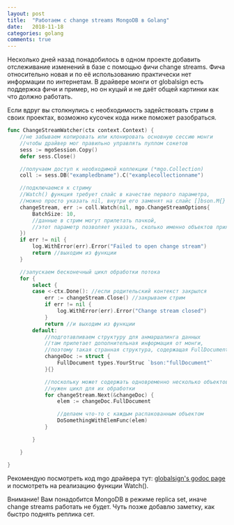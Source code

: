 ```yaml
---
layout: post
title:  "Работаем с change streams MongoDB в Golang"
date:   2018-11-18
categories: golang
comments: true
---
```

Несколько дней назад понадобилось в одном проекте добавить отслеживание изменений в базе с помощью фичи change streams. Фича относительно новая и по её использованию практически нет информации по интернетам. В драйвере монги от globalsign есть поддержка фичи и пример, но он куцый и не даёт общей картинки как что должно работать.

Если вдруг вы столкнулись с необходимость задействовать стрим в своих проектах, возможно кусочек кода ниже поможет разобраться.

```go
func ChangeStreamWatcher(ctx context.Context) {
	//не забываем копировать или клонировать основную сессию монги
	//чтобы драйвер мог правильно управлять пуллом сокетов
	sess := mgoSession.Copy()
	defer sess.Close()

	//получаем доступ к необходимой коллекции (*mgo.Collection)
	coll := sess.DB("exampledbname").C("examplecollectionname")

    //подключаемся к стриму
    //Watch() функция требует слайс в качестве первого параметра,
    //можно просто указать nil, внутри его заменят на слайс []bson.M{}
	changeStream, err := coll.Watch(nil, mgo.ChangeStreamOptions{
        BatchSize: 10, 
		//данные в стрим могут прилетать пачкой,
		//этот параметр позволяет указать, сколько именно объектов прилетит
	})
	if err != nil {
		log.WithError(err).Error("Failed to open change stream")
		return //выходим из функции
	}

	//запускаем бесконечный цикл обработки потока
	for {
		select {
		case <-ctx.Done(): //если родительский контекст закрылся
			err := changeStream.Close() //закрываем стрим
			if err != nil {
				log.WithError(err).Error("Change stream closed")
			}
			return //и выходим из функции
		default:
			//подготавливаем структуру для анмаршалинга данных
			//там прилетает дополнительная информация от монги,
			//поэтому такая странная структура, содержащая FullDocument
			changeDoc := struct {
				FullDocument types.YourStruc `bson:"fullDocument"`
			}{}

			//поскольку может содержать одновременно несколько объектов
			//нужен цикл для их обработки
			for changeStream.Next(&changeDoc) {
				elem := changeDoc.FullDocument

				//делаем что-то с каждым распакованным объектом
				DoSomethingWithElemFunc(elem)
			}

		}

	}

}
```

Рекомендую посмотреть код mgo драйвера тут: [globalsign's godoc page](https://godoc.org/github.com/globalsign/mgo) и посмотреть на реализацию функции Watch().

Внимание! Вам понадобится MongoDB в режиме replica set, иначе change streams работать не будет. Чуть позже добавлю заметку, как быстро поднять реплика сет.